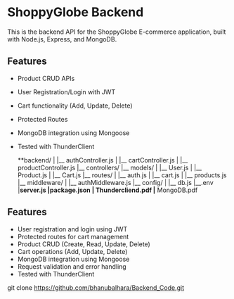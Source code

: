# ShoppyGlobe Backend

This is the backend API for the ShoppyGlobe E-commerce application, built with Node.js, Express, and MongoDB.

## Features

- Product CRUD APIs
- User Registration/Login with JWT
- Cart functionality (Add, Update, Delete)
- Protected Routes
- MongoDB integration using Mongoose
- Tested with ThunderClient

  **backend/
| |__ authController.js
| |__  cartController.js
| |__  productController.js
|__  controllers/
|__ models/
| |__  User.js
| |__  Product.js
| |__  Cart.js
|__ routes/
| |__  auth.js
| |__  cart.js
| |__  products.js
|__ middleware/
| |__ authMiddleware.js
|__ config/
| |__ db.js
|__.env
|__server.js
|__package.json
|__ Thundercliend.pdf
|__ MongoDB.pdf


##  Features

-  User registration and login using JWT
-  Protected routes for cart management
-  Product CRUD (Create, Read, Update, Delete)
-  Cart operations (Add, Update, Delete)
-  MongoDB integration using Mongoose
-  Request validation and error handling
-  Tested with ThunderClient

  git clone https://github.com/bhanubalhara/Backend_Code.git
  
